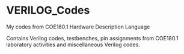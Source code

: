 # VERILOG_Codes
My codes from COE180.1 Hardware Description Language 

Contains Verilog codes, testbenches, pin assignments from COE180.1 laboratory activities and miscellaneous Verilog codes.
